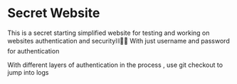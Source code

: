 # Secret Website
This is a secret starting simplified website for testing and working on websites authentication and security⛓️💪🏽 
With just username and password for authentication

With different layers of authentication in the process , use git checkout to jump into logs
